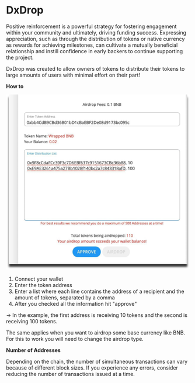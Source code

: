 # DxDrop

Positive reinforcement is a powerful strategy for fostering engagement within your community and ultimately, driving funding success. Expressing appreciation, such as through the distribution of tokens or native currency as rewards for achieving milestones, can cultivate a mutually beneficial relationship and instill confidence in early backers to continue supporting the project.&#x20;

DxDrop was created to allow owners of tokens to distribute their tokens to large amounts of users with minimal effort on their part!

**How to**

****![](<../.gitbook/assets/image (50) (1).png>)****

1. Connect your wallet
2. Enter the token address
3. Enter a list where each line contains the address of a recipient and the amount of tokens, separated by a comma
4. After you checked all the information hit "approve"

\-> In the example, the first address is receiving 10 tokens and the second is receiving 100 tokens.

The same applies when you want to airdrop some base currency like BNB. For this to work you will need to change the airdrop type.

**Number of Addresses**

Depending on the chain, the number of simultaneous transactions can vary because of different block sizes. If you experience any errors, consider reducing the number of transactions issued at a time.
